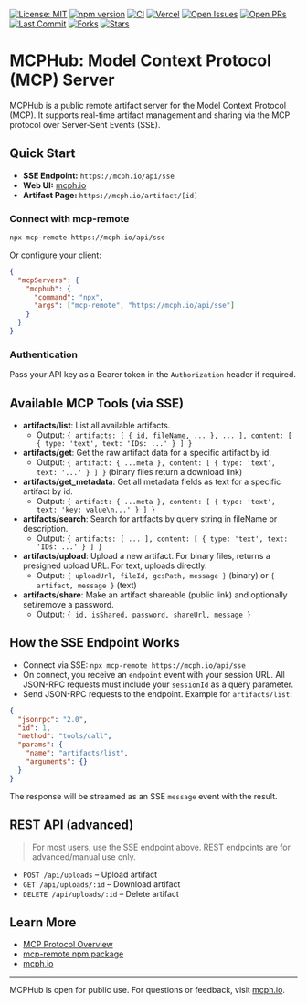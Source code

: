 [![License: MIT](https://img.shields.io/badge/License-MIT-yellow.svg)](https://opensource.org/licenses/MIT)
[![npm version](https://img.shields.io/npm/v/mcp-hub.svg)](https://www.npmjs.com/package/mcp-hub)
[![CI](https://github.com/OWNER/REPO/actions/workflows/ci.yml/badge.svg)](https://github.com/OWNER/REPO/actions/workflows/ci.yml)
[![Vercel](https://vercelbadge.vercel.app/api/OWNER/REPO)](https://vercel.com/OWNER/REPO)
[![Open Issues](https://img.shields.io/github/issues/OWNER/REPO.svg)](https://github.com/OWNER/REPO/issues)
[![Open PRs](https://img.shields.io/github/issues-pr/OWNER/REPO.svg)](https://github.com/OWNER/REPO/pulls)
[![Last Commit](https://img.shields.io/github/last-commit/OWNER/REPO.svg)](https://github.com/OWNER/REPO/commits/main)
[![Forks](https://img.shields.io/github/forks/OWNER/REPO.svg?style=social&label=Fork)](https://github.com/OWNER/REPO/fork)
[![Stars](https://img.shields.io/github/stars/OWNER/REPO.svg?style=social&label=Star)](https://github.com/OWNER/REPO)

# MCPHub: Model Context Protocol (MCP) Server

MCPHub is a public remote artifact server for the Model Context Protocol (MCP). It supports real-time artifact management and sharing via the MCP protocol over Server-Sent Events (SSE).

## Quick Start

- **SSE Endpoint:** `https://mcph.io/api/sse`
- **Web UI:** [mcph.io](https://mcph.io)
- **Artifact Page:** `https://mcph.io/artifact/[id]`

### Connect with mcp-remote

```sh
npx mcp-remote https://mcph.io/api/sse
```

Or configure your client:

```json
{
  "mcpServers": {
    "mcphub": {
      "command": "npx",
      "args": ["mcp-remote", "https://mcph.io/api/sse"]
    }
  }
}
```

### Authentication

Pass your API key as a Bearer token in the `Authorization` header if required.

## Available MCP Tools (via SSE)

- **artifacts/list**: List all available artifacts.
  - Output: `{ artifacts: [ { id, fileName, ... }, ... ], content: [ { type: 'text', text: 'IDs: ...' } ] }`
- **artifacts/get**: Get the raw artifact data for a specific artifact by id.
  - Output: `{ artifact: { ...meta }, content: [ { type: 'text', text: '...' } ] }` (binary files return a download link)
- **artifacts/get_metadata**: Get all metadata fields as text for a specific artifact by id.
  - Output: `{ artifact: { ...meta }, content: [ { type: 'text', text: 'key: value\n...' } ] }`
- **artifacts/search**: Search for artifacts by query string in fileName or description.
  - Output: `{ artifacts: [ ... ], content: [ { type: 'text', text: 'IDs: ...' } ] }`
- **artifacts/upload**: Upload a new artifact. For binary files, returns a presigned upload URL. For text, uploads directly.
  - Output: `{ uploadUrl, fileId, gcsPath, message }` (binary) or `{ artifact, message }` (text)
- **artifacts/share**: Make an artifact shareable (public link) and optionally set/remove a password.
  - Output: `{ id, isShared, password, shareUrl, message }`

## How the SSE Endpoint Works

- Connect via SSE: `npx mcp-remote https://mcph.io/api/sse`
- On connect, you receive an `endpoint` event with your session URL. All JSON-RPC requests must include your `sessionId` as a query parameter.
- Send JSON-RPC requests to the endpoint. Example for `artifacts/list`:

```json
{
  "jsonrpc": "2.0",
  "id": 1,
  "method": "tools/call",
  "params": {
    "name": "artifacts/list",
    "arguments": {}
  }
}
```

The response will be streamed as an SSE `message` event with the result.

## REST API (advanced)

> For most users, use the SSE endpoint above. REST endpoints are for advanced/manual use only.

- `POST /api/uploads` – Upload artifact
- `GET /api/uploads/:id` – Download artifact
- `DELETE /api/uploads/:id` – Delete artifact

## Learn More

- [MCP Protocol Overview](https://github.com/cloudflare/agents/tree/main/examples/mcp)
- [mcp-remote npm package](https://www.npmjs.com/package/mcp-remote)
- [mcph.io](https://mcph.io)

---

MCPHub is open for public use. For questions or feedback, visit [mcph.io](https://mcph.io).
